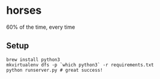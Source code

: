 # horses
60% of the time, every time

Setup
-----

```shell
brew install python3
mkvirtualenv dfs -p `which python3` -r requirements.txt
python runserver.py # great success!
```

 